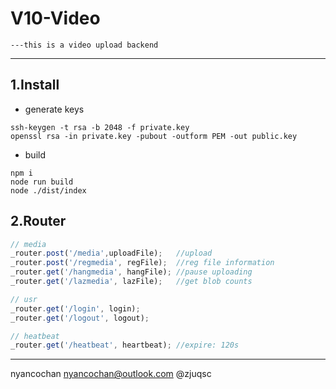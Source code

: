 # V10-Video
    ---this is a video upload backend
---

## 1.Install
+ generate keys 
``` 
ssh-keygen -t rsa -b 2048 -f private.key
openssl rsa -in private.key -pubout -outform PEM -out public.key
```
+ build
```
npm i
node run build
node ./dist/index
```

## 2.Router
``` js
// media
_router.post('/media',uploadFile);   //upload
_router.post('/regmedia', regFile);  //reg file information 
_router.get('/hangmedia', hangFile); //pause uploading
_router.get('/lazmedia', lazFile);   //get blob counts 

// usr
_router.get('/login', login);
_router.get('/logout', logout);

// heatbeat 
_router.get('/heatbeat', heartbeat); //expire: 120s
```

---
nyancochan nyancochan@outlook.com @zjuqsc



